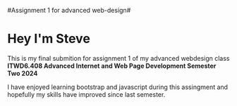 
#Assignment 1 for advanced web-design#


# **Hey I'm Steve**

This is my final submition for assignment 1 of my advanced webdesign class 
**ITWD6.408 Advanced Internet and Web Page Development Semester Two 2024**



I have enjoyed learning bootstrap and javascript during this assingment and hopefully my skills have improved since last semester.
